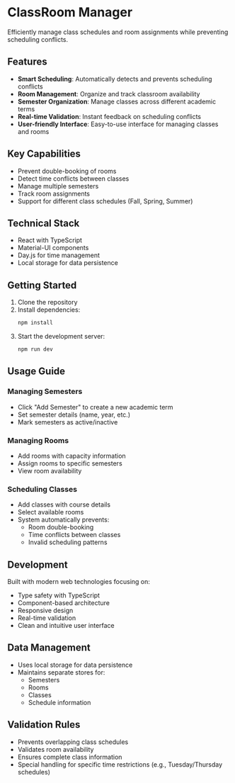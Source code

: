 # ClassRoom Manager

Efficiently manage class schedules and room assignments while preventing scheduling conflicts.

## Features

- **Smart Scheduling**: Automatically detects and prevents scheduling conflicts
- **Room Management**: Organize and track classroom availability
- **Semester Organization**: Manage classes across different academic terms
- **Real-time Validation**: Instant feedback on scheduling conflicts
- **User-friendly Interface**: Easy-to-use interface for managing classes and rooms

## Key Capabilities

- Prevent double-booking of rooms
- Detect time conflicts between classes
- Manage multiple semesters
- Track room assignments
- Support for different class schedules (Fall, Spring, Summer)

## Technical Stack

- React with TypeScript
- Material-UI components
- Day.js for time management
- Local storage for data persistence

## Getting Started

1. Clone the repository
2. Install dependencies:
   ```bash
   npm install
   ```
3. Start the development server:
   ```bash
   npm run dev
   ```

## Usage Guide

### Managing Semesters
- Click "Add Semester" to create a new academic term
- Set semester details (name, year, etc.)
- Mark semesters as active/inactive

### Managing Rooms
- Add rooms with capacity information
- Assign rooms to specific semesters
- View room availability

### Scheduling Classes
- Add classes with course details
- Select available rooms
- System automatically prevents:
  - Room double-booking
  - Time conflicts between classes
  - Invalid scheduling patterns

## Development

Built with modern web technologies focusing on:
- Type safety with TypeScript
- Component-based architecture
- Responsive design
- Real-time validation
- Clean and intuitive user interface

## Data Management

- Uses local storage for data persistence
- Maintains separate stores for:
  - Semesters
  - Rooms
  - Classes
  - Schedule information

## Validation Rules

- Prevents overlapping class schedules
- Validates room availability
- Ensures complete class information
- Special handling for specific time restrictions (e.g., Tuesday/Thursday schedules)
